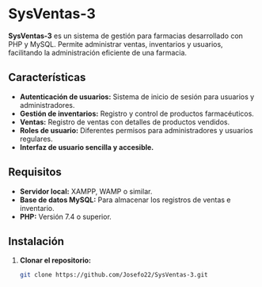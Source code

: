 # SysVentas-3

**SysVentas-3** es un sistema de gestión para farmacias desarrollado con PHP y MySQL. Permite administrar ventas, inventarios y usuarios, facilitando la administración eficiente de una farmacia.

## Características
- **Autenticación de usuarios:** Sistema de inicio de sesión para usuarios y administradores.
- **Gestión de inventarios:** Registro y control de productos farmacéuticos.
- **Ventas:** Registro de ventas con detalles de productos vendidos.
- **Roles de usuario:** Diferentes permisos para administradores y usuarios regulares.
- **Interfaz de usuario sencilla y accesible.**

## Requisitos
- **Servidor local:** XAMPP, WAMP o similar.
- **Base de datos MySQL:** Para almacenar los registros de ventas e inventario.
- **PHP:** Versión 7.4 o superior.

## Instalación

1. **Clonar el repositorio:**
   ```bash
   git clone https://github.com/Josefo22/SysVentas-3.git
